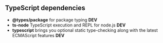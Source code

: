 ## TypeScript dependencies

- **@types/package** for package typing **DEV**
- **ts-node** TypeScript execution and REPL for node.js **DEV**
- **typescript** brings you optional static type-checking along with the latest ECMAScript features **DEV**
